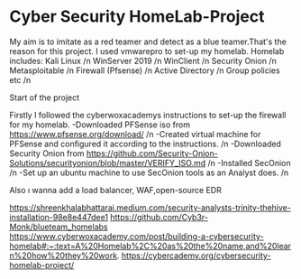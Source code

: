 # Cyber Security HomeLab-Project
My aim is to imitate as a red teamer and detect as a blue teamer.That's the reason for this project.
I used vmwarepro to set-up my homelab.
Homelab includes:
   Kali Linux /n
   WinServer 2019 /n
   WinClient /n
   Security Onion /n
   Metasploitable /n
   Firewall (Pfsense) /n
   Active Directory /n
   Group policies etc /n


Start of the project

Firstly I followed the cyberwoxacademys instructions to set-up the firewall for my homelab.
-Downloaded PFSense iso from https://www.pfsense.org/download/ /n
-Created virtual machine for PFSense and configured it according to the instructions. /n
-Downloaded Security Onion from https://github.com/Security-Onion-Solutions/securityonion/blob/master/VERIFY_ISO.md /n
-Installed SecOnion /n
-Set up an ubuntu machine to use SecOnion tools as an Analyst does. /n




Also ı wanna add a load balancer, WAF,open-source EDR

https://shreenkhalabhattarai.medium.com/security-analysts-trinity-thehive-installation-98e8e447dee1
https://github.com/Cyb3r-Monk/blueteam_homelabs
https://www.cyberwoxacademy.com/post/building-a-cybersecurity-homelab#:~:text=A%20Homelab%2C%20as%20the%20name,and%20learn%20how%20they%20work.
https://cybercademy.org/cybersecurity-homelab-project/

